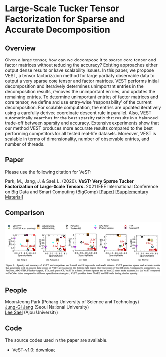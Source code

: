 # Large-Scale Tucker Tensor Factorization for Sparse and Accurate Decomposition

## Overview
Given a large tensor, how can we decompose it to sparse core tensor 
and factor matrices without reducing the accuracy?
Existing approaches either output dense results or have scalability issues.
In this paper, we propose VEST, a tensor factorization method for large partially observable data to output a very sparse core tensor and factor matrices.
VEST performs initial decomposition and iteratively determines unimportant entries in the decomposition results, removes the
unimportant entries, and updates the remaining entries.
To determine unimportant entries of factor matrices and core tensor,
we define and use entry-wise ‘responsibility’ of the current decomposition.
For scalable computation, the entries are updated iteratively using a carefully derived coordinate descent rule in parallel.
Also, VEST automatically searches for the best sparsity ratio that results in a balanced trade-off between sparsity and accuracy.
Extensive experiments show that our method VEST produces more accurate results compared to the best performing competitors for all tested real-life datasets.
Moreover, VEST is scalable in terms of dimensionality, number of observable entries, and number of threads.

## Paper
Please use the following citation for VeST:

Park, M., Jang, J.  & Sael, L. (2020). **VeST: Very Sparse Tucker Factorization of Large-Scale Tensors.**  2021 IEEE International Conference on
Big Data and Smart Computing (BigComp)
[[Paper](./paper/paper.pdf)] [[Supplementary Material](./paper/supplementary.pdf)]

## Comparison
![compy_img](/img/Fig2.png)

## People
MoonJeong Park (Pohang University of Science and Technology)  
[Jung-Gi Jang](https://datalab.snu.ac.kr/~jkjang) (Seoul National University)  
[Lee Sael](https://leesael.github.io/) (Ajou University)

## Code
The source codes used in the paper are available. 
* VeST-v1.0: [download](/src/)
